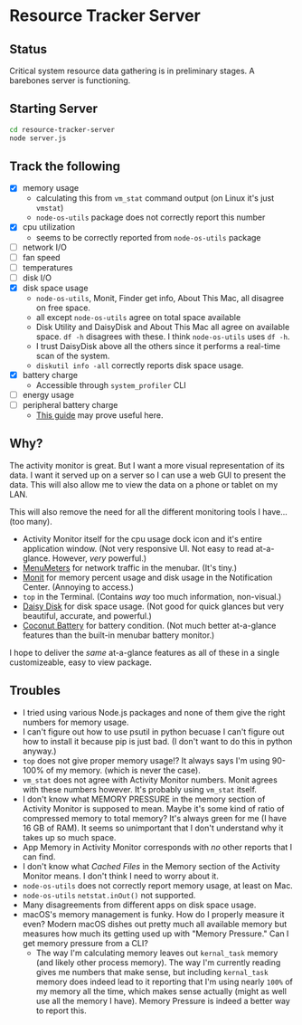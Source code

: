 # Resource Tracker Server

## Status

Critical system resource data gathering is in preliminary stages. A barebones server is functioning.

## Starting Server

```Bash
cd resource-tracker-server
node server.js
```

## Track the following

- [x] memory usage
  * calculating this from ``vm_stat`` command output (on Linux it's just ``vmstat``)
  * ``node-os-utils`` package does not correctly report this number
- [x] cpu utilization
  * seems to be correctly reported from ``node-os-utils`` package
- [ ] network I/O
- [ ] fan speed
- [ ] temperatures
- [ ] disk I/O
- [x] disk space usage
  * ``node-os-utils``, Monit, Finder get info, About This Mac, all disagree on free space.
  * all except ``node-os-utils`` agree on total space available
  * Disk Utility and DaisyDisk and About This Mac all agree on available space. ``df -h`` disagrees with these. I think ``node-os-utils`` uses ``df -h``.
  * I trust DaisyDisk above all the others since it performs a real-time scan of the system.
  * ``diskutil info -all`` correctly reports disk space usage.
- [x] battery charge
  * Accessible through ``system_profiler`` CLI
- [ ] energy usage
- [ ] peripheral battery charge
  * [This guide](http://osxdaily.com/2014/05/18/how-to-check-bluetooth-keyboard-battery-levels-from-the-command-line-on-mac-os-x/) may prove useful here.

## Why?

The activity monitor is great. But I want a more visual representation of its data. I want it served up on a server so I can use a web GUI to present the data. This will also allow me to view the data on a phone or tablet on my LAN.

This will also remove the need for all the different monitoring tools I have... (too many).
  * Activity Monitor itself for the cpu usage dock icon and it's entire application window. (Not very responsive UI. Not easy to read at-a-glance. However, *very* powerful.)
  * [MenuMeters](https://github.com/yujitach/MenuMeters) for network traffic in the menubar. (It's tiny.)
  * [Monit](https://mmonit.com/widget/) for memory percent usage and disk usage in the Notification Center. (Annoying to access.)
  * ``top`` in the Terminal. (Contains *way* too much information, non-visual.)
  * [Daisy Disk](https://daisydiskapp.com) for disk space usage. (Not good for quick glances but very beautiful, accurate, and powerful.)
  * [Coconut Battery](https://www.coconut-flavour.com/coconutbattery/) for battery condition. (Not much better at-a-glance features than the built-in menubar battery monitor.)

I hope to deliver the *same* at-a-glance features as all of these in a single customizeable, easy to view package.

## Troubles

  * I tried using various Node.js packages and none of them give the right numbers for memory usage.
  * I can't figure out how to use psutil in python becuase I can't figure out how to install it because pip is just bad. (I don't want to do this in python anyway.)
  * ``top`` does not give proper memory usage!? It always says I'm using 90-100% of my memory. (which is never the case).
  * ``vm_stat`` does not agree with Activity Monitor numbers. Monit agrees with these numbers however. It's probably using ``vm_stat`` itself.
  * I don't know what MEMORY PRESSURE in the memory section of Activity Monitor is supposed to mean. Maybe it's some kind of ratio of compressed memory to total memory? It's always green for me (I have 16 GB of RAM). It seems so unimportant that I don't understand why it takes up so much space.
  * App Memory in Activity Monitor corresponds with *no* other reports that I can find.
  * I don't know what *Cached Files* in the Memory section of the Activity Monitor means. I don't think I need to worry about it.
  * ``node-os-utils`` does not correctly report memory usage, at least on Mac.
  * ``node-os-utils`` ``netstat.inOut()`` not supported.
  * Many disagreements from different apps on disk space usage.
  * macOS's memory management is funky. How do I properly measure it even? Modern macOS dishes out pretty much all available memory but measures how much its getting used up with "Memory Pressure." Can I get memory pressure from a CLI?
    * The way I'm calculating memory leaves out ``kernal_task`` memory (and likely other process memory). The way I'm currently reading gives me numbers that make sense, but including ``kernal_task`` memory does indeed lead to it reporting that I'm using nearly ``100%`` of my memory all the time, which makes sense actually (might as well use all the memory I have). Memory Pressure is indeed a better way to report this.